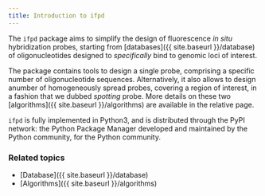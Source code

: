 ```yaml
---
title: Introduction to ifpd
---
```


The `ifpd` package aims to simplify the design of fluorescence *in situ* hybridization probes, starting from [databases]({{ site.baseurl }}/database) of oligonucleotides designed to *specifically* bind to genomic loci of interest.

The package contains tools to design a single probe, comprising a specific number of oligonucleotide sequences. Alternatively, it also allows to design anumber of homogeneously spread probes, covering a region of interest, in a fashion that we dubbed *spotting* probe. More details on these two [algorithms]({{ site.baseurl }}/algorithms) are available in the relative page.

`ifpd` is fully implemented in Python3, and is distributed through the PyPI network: the Python Package Manager developed and maintained by the Python community, for the Python community.

### Related topics

* [Database]({{ site.baseurl }}/database)
* [Algorithms]({{ site.baseurl }}/algorithms)
